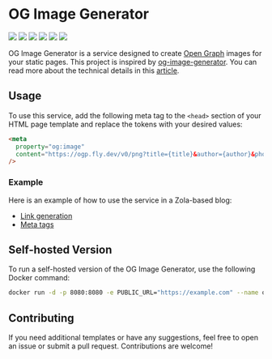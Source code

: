 # OG Image Generator

[<img src="https://badges.ws/badge/status-beta-yellow" />](https://github.com/vladkens/ogp)
[<img src="https://badges.ws/maintenance/yes/2025" />](https://github.com/vladkens/ogp)
[<img src="https://badges.ws/github/license/vladkens/ogp" />](https://github.com/vladkens/ogp/blob/main/LICENSE)
[<img src="https://badges.ws/badge/Build_with_Rust-000000?logo=rust" />](https://www.rust-lang.org)
[<img src="https://badges.ws/badge/Hosted_on_Fly.io-24175B?logo=flydotio" />](https://fly.io)
[<img src="https://badges.ws/badge/Buy_Me_a_Coffee-ff813f?icon=buymeacoffee" />](https://buymeacoffee.com/vladkens)

OG Image Generator is a service designed to create [Open Graph](https://ogp.me/) images for your static pages. This project is inspired by [og-image-generator](https://github.com/sagarhani/og-image-generator). You can read more about the technical details in this [article](https://vladkens.cc/og-image-generator/).

## Usage

To use this service, add the following meta tag to the `<head>` section of your HTML page template and replace the tokens with your desired values:

```html
<meta
  property="og:image"
  content="https://ogp.fly.dev/v0/png?title={title}&author={author}&photo={photo}&url={url}&theme={theme}"
/>
```

### Example

Here is an example of how to use the service in a Zola-based blog:

- [Link generation](https://github.com/vladkens/blog/blob/ae18520/templates/base.html#L21)
- [Meta tags](https://github.com/vladkens/blog/blob/ae18520/templates/base.html#L44)

## Self-hosted Version

To run a self-hosted version of the OG Image Generator, use the following Docker command:

```sh
docker run -d -p 8080:8080 -e PUBLIC_URL="https://example.com" --name ogp ghcr.io/vladkens/ogp:dev
```

## Contributing

If you need additional templates or have any suggestions, feel free to open an issue or submit a pull request. Contributions are welcome!
